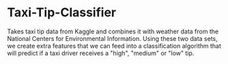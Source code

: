 # Taxi-Tip-Classifier

Takes taxi tip data from Kaggle and combines it with weather data from the National Centers for Environmental Information. Using these two data sets, we create extra features that we can feed into a classification algorithm that will predict if a taxi driver receives a "high", "medium" or "low" tip. 
